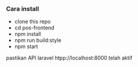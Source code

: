 
### Cara install

- clone this repo
- cd pos-frontend
- npm install
- npm run build:style
- npm start


pastikan API laravel htpp://localhost:8000 telah aktif